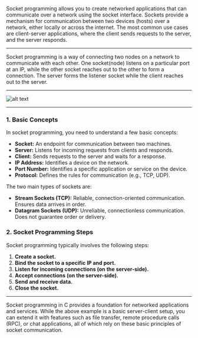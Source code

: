 Socket programming  allows you to create networked applications that can communicate over a network using the socket interface. Sockets provide a mechanism for communication between two devices (hosts) over a network, either locally or across the internet. The most common use cases are client-server applications, where the client sends requests to the server, and the server responds.

---

Socket programming is a way of connecting two nodes on a network to communicate with each other. One socket(node) listens on a particular port at an IP, while the other socket reaches out to the other to form a connection. The server forms the listener socket while the client reaches out to the server.

---

![alt text](https://media.geeksforgeeks.org/wp-content/uploads/20220330131350/StatediagramforserverandclientmodelofSocketdrawio2-448x660.png)

---


### **1. Basic Concepts**
In socket programming, you need to understand a few basic concepts:
- **Socket:** An endpoint for communication between two machines.
- **Server:** Listens for incoming requests from clients and responds.
- **Client:** Sends requests to the server and waits for a response.
- **IP Address:** Identifies a device on the network.
- **Port Number:** Identifies a specific application or service on the device.
- **Protocol:** Defines the rules for communication (e.g., TCP, UDP).

The two main types of sockets are:
- **Stream Sockets (TCP):** Reliable, connection-oriented communication. Ensures data arrives in order.
- **Datagram Sockets (UDP):** Unreliable, connectionless communication. Does not guarantee order or delivery.

### **2. Socket Programming Steps**
Socket programming typically involves the following steps:

1. **Create a socket.**
2. **Bind the socket to a specific IP and port.**
3. **Listen for incoming connections (on the server-side).**
4. **Accept connections (on the server-side).**
5. **Send and receive data.**
6. **Close the socket.**

---

Socket programming in C provides a foundation for networked applications and services. While the above example is a basic server-client setup, you can extend it with features such as file transfer, remote procedure calls (RPC), or chat applications, all of which rely on these basic principles of socket communication.